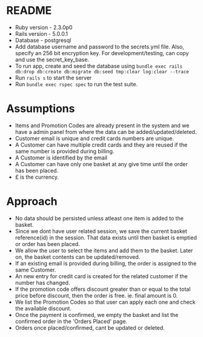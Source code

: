 # README

* Ruby version - 2.3.0p0
* Rails version - 5.0.0.1
* Database - postgresql
* Add database username and password to the secrets.yml file. Also, specify an 256 bit encryption key.
  For development/testing, can copy and use the secret_key_base.
* To run app, create and seed the database using `bundle exec rails db:drop db:create db:migrate db:seed tmp:clear log:clear --trace`
* Run `rails s` to start the server
* Run `bundle exec rspec spec` to run the test suite.

# Assumptions

* Items and Promotion Codes are already present in the system and we have a admin panel from where the data can be added/updated/deleted.
* Customer email is unique and credit cards numbers are unique.
* A Customer can have multiple credit cards and they are reused if the same number is provided during billing.
* A Customer is identified by the email
* A Customer can have only one basket at any give time until the order has been placed.
* £ is the currency.


# Approach

* No data should be persisted unless atleast one item is added to the basket.
* Since we dont have user related session, we save the current basket reference(id) in the session. That data exists until then basket is emptied
  or order has been placed.
* We allow the user to select the items and add them to the basket. Later on, the basket contents can be updated/removed.
* If an existing email is provided during billing, the order is assigned to the same Customer.
* An new entry for credit card is created for the related customer if the number has changed.
* If the promotion code offers discount greater than or equal to the total price before discount, then the order is free. ie. final amount is 0.
* We list the Promotion Codes so that user can apply each one and check the available discount.
* Once the payment is confirmed, we empty the basket and list the confirmed order in the 'Orders Placed' page.
* Orders once placed/confirmed, cant be updated or deleted.
